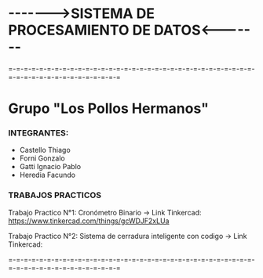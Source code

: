 # ------->SISTEMA DE PROCESAMIENTO DE DATOS<-------
=-=-=-=-=-=-=-=-=-=-=-=-=-=-=-=-=-=-=-=-=-=-=-=-=-=-=-=-=-=-=-=-=-=-=-=-=-=-=-=-=-=-=-=-=-=-=

Grupo "Los Pollos Hermanos"
=

### INTEGRANTES:
- Castello Thiago
- Forni Gonzalo
- Gatti Ignacio Pablo
- Heredia Facundo


### TRABAJOS PRACTICOS
Trabajo Practico N°1: Cronómetro Binario
-> Link Tinkercad: https://www.tinkercad.com/things/gcWDJF2xLUa

Trabajo Practico N°2: Sistema de cerradura inteligente con codigo
-> Link Tinkercad: 

=-=-=-=-=-=-=-=-=-=-=-=-=-=-=-=-=-=-=-=-=-=-=-=-=-=-=-=-=-=-=-=-=-=-=-=-=-=-=-=-=-=-=-=-=-=-=
